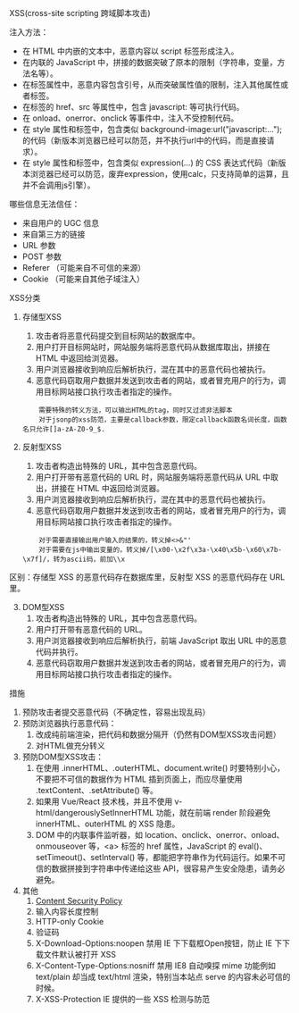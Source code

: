 XSS(cross-site scripting 跨域脚本攻击)

注入方法：
* 在 HTML 中内嵌的文本中，恶意内容以 script 标签形成注入。
* 在内联的 JavaScript 中，拼接的数据突破了原本的限制（字符串，变量，方法名等）。
* 在标签属性中，恶意内容包含引号，从而突破属性值的限制，注入其他属性或者标签。
* 在标签的 href、src 等属性中，包含 javascript: 等可执行代码。
* 在 onload、onerror、onclick 等事件中，注入不受控制代码。
* 在 style 属性和标签中，包含类似 background-image:url("javascript:..."); 的代码（新版本浏览器已经可以防范，并不执行url中的代码，而是直接请求）。
* 在 style 属性和标签中，包含类似 expression(...) 的 CSS 表达式代码（新版本浏览器已经可以防范，废弃expression，使用calc，只支持简单的运算，且并不会调用js引擎）。

哪些信息无法信任：
* 来自用户的 UGC 信息
* 来自第三方的链接
* URL 参数
* POST 参数
* Referer （可能来自不可信的来源）
* Cookie （可能来自其他子域注入）

XSS分类
1. 存储型XSS
    1. 攻击者将恶意代码提交到目标网站的数据库中。
    1. 用户打开目标网站时，网站服务端将恶意代码从数据库取出，拼接在 HTML 中返回给浏览器。
    1. 用户浏览器接收到响应后解析执行，混在其中的恶意代码也被执行。
    1. 恶意代码窃取用户数据并发送到攻击者的网站，或者冒充用户的行为，调用目标网站接口执行攻击者指定的操作。
    ```
        需要特殊的转义方法，可以输出HTML的tag，同时又过滤非法脚本
        对于jsonp的xss防范，主要是callback参数，限定callback函数名词长度，函数名只允许[]a-zA-Z0-9_$.
    ```

1. 反射型XSS
    1. 攻击者构造出特殊的 URL，其中包含恶意代码。
    1. 用户打开带有恶意代码的 URL 时，网站服务端将恶意代码从 URL 中取出，拼接在 HTML 中返回给浏览器。
    1. 用户浏览器接收到响应后解析执行，混在其中的恶意代码也被执行。
    1. 恶意代码窃取用户数据并发送到攻击者的网站，或者冒充用户的行为，调用目标网站接口执行攻击者指定的操作。
    ```
        对于需要直接输出用户输入的结果的，转义掉<>&"'
        对于需要在js中输出变量的，转义掉/[\x00-\x2f\x3a-\x40\x5b-\x60\x7b-\x7f]/，转为ascii码，前加\\x
    ```

区别：存储型 XSS 的恶意代码存在数据库里，反射型 XSS 的恶意代码存在 URL 里。

3. DOM型XSS
    1. 攻击者构造出特殊的 URL，其中包含恶意代码。
    1. 用户打开带有恶意代码的 URL。
    1. 用户浏览器接收到响应后解析执行，前端 JavaScript 取出 URL 中的恶意代码并执行。
    1. 恶意代码窃取用户数据并发送到攻击者的网站，或者冒充用户的行为，调用目标网站接口执行攻击者指定的操作。

措施
1. 预防攻击者提交恶意代码（不确定性，容易出现乱码）
1. 预防浏览器执行恶意代码：
    1. 改成纯前端渲染，把代码和数据分隔开（仍然有DOM型XSS攻击问题）
    1. 对HTML做充分转义
1. 预防DOM型XSS攻击：
    1. 在使用 .innerHTML、.outerHTML、document.write() 时要特别小心，不要把不可信的数据作为 HTML 插到页面上，而应尽量使用 .textContent、.setAttribute() 等。
    1. 如果用 Vue/React 技术栈，并且不使用 v-html/dangerouslySetInnerHTML 功能，就在前端 render 阶段避免 innerHTML、outerHTML 的 XSS 隐患。
    1. DOM 中的内联事件监听器，如 location、onclick、onerror、onload、onmouseover 等，\<a\> 标签的 href 属性，JavaScript 的 eval()、setTimeout()、setInterval() 等，都能把字符串作为代码运行。如果不可信的数据拼接到字符串中传递给这些 API，很容易产生安全隐患，请务必避免。
1. 其他
   1. [Content Security Policy](https://developers.google.com/web/fundamentals/security/csp/?hl=zh-cn#_1)
   1. 输入内容长度控制
   1. HTTP-only Cookie
   1. 验证码
   1. X-Download-Options:noopen 禁用 IE 下下载框Open按钮，防止 IE 下下载文件默认被打开 XSS
   1. X-Content-Type-Options:nosniff 禁用 IE8 自动嗅探 mime 功能例如 text/plain 却当成 text/html 渲染，特别当本站点 serve 的内容未必可信的时候。
   1. X-XSS-Protection IE 提供的一些 XSS 检测与防范


